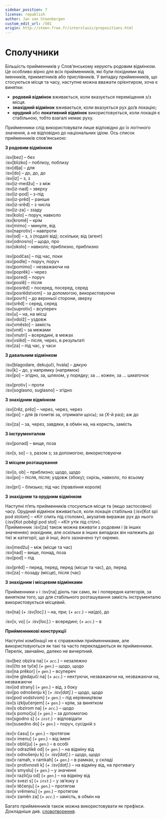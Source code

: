 ```yaml
---
sidebar_position: 7
license: republish
author: Jan van Steenbergen
custom_edit_url: /501
origin: http://steen.free.fr/interslavic/prepositions.html
---
```


# Сполучники

Більшість прийменників у Слов’янському керують родовим відмінком. Це особливо вірно для всіх прийменників, які були похідними від іменників, прикметників або прислівників. У випадку прийменників, що стосуються місця та часу, наступне можна вважати орієнтиром, хоча є винятки:

- **родовий відмінок** вживається, коли вказується переміщення з/з місця.
- **знахідний відмінок** вживається, коли вказується рух до/в локацію;
- **орудний** або **локативний відмінок** використовується, коли локація є стабільною, тобто взагалі немає руху.

Прийменники слід використовувати лише відповідно до їх логічного значення, а не відповідно до національних ідіом. Ось список прийменників слов’янською:

**З родовим відмінком**

:isv[bez] – без\
:isv[blizko] – поблизу, поблизу\
:isv[dlja] – для\
:isv[do] – до, до, до\
:isv[iz] – з, з\
:isv[iz-medžu] – з між\
:isv[iz-nad] – зверху\
:isv[iz-pod] – з-під\
:isv[iz-prěd] – раніше\
:isv[iz-srěd] – з числа\
:isv[iz-za] – ззаду\
:isv[kolo] – поруч, навколо\
:isv[kromě] – крім\
:isv[mimo] – минуле, від\
:isv[naprotiv] – навпроти\
:isv[od] – з, з (подалі від); оскільки; від (агент)\
:isv[odnosno] – щодо, про\
:isv[okolo] – навколо; приблизно, приблизно

:isv[podčas] – під час, поки\
:isv[podle] – поруч, поруч\
:isv[pomimo] – незважаючи на\
:isv[poprěk] – через\
:isv[pored] – поруч\
:isv[poslě] – після\
:isv[posrěd] – посеред, посеред, серед\
:isv[posrědstvom] – за допомогою, використовуючи\
:isv[povrh] – до верхньої сторони, зверху\
:isv[srěd] – серед, серед\
:isv[suprotiv] – всупереч\
:isv[u] – на, на місці\
:isv[vdolž] – уздовж\
:isv[vměsto] – замість\
:isv[vně] – за межами\
:isv[vnutri] – всередині, в межах\
:isv[vslěd] – після, через, в результаті\
:isv[za] – під час, у часи

**З давальним відмінком**

:isv[blagodare, dekujuči, hvala] – дякую\
:isv[k] – до, у напрямку (напрямок)\
:isv[po] – згідно, за, шляхом, у порядку; за ... кожен, за ... шматочок

:isv[protiv] – проти\
:isv[soglasno, suglasno] – згідно

**З знахідним відмінком**

:isv[črěz, prěz] – через, через, через\
:isv[po] – для (в гонитві за, отримати щось); за (X-й раз); аж до

:isv[za] – за, через, завдяки, в обмін на, на користь, замість

**З інструменталом**

:isv[ponad] – вище, поза

:isv[s, so] – з, разом з; за допомогою, використовуючи

**З місцем розташування**

:isv[o, ob] – приблизно; щодо, щодо\
:isv[po] – після, після; уздовж (збоку); скрізь, навколо, по всьому

:isv[pri] – близько; під час (правління короля)

**З знахідним та орудним відмінком**

Наступні п’ять прийменників стосуються місця та (якщо застосовно) часу. Орудний відмінок вживається, коли локація стабільна (:isv[Kot spi pod stolom] – «Кіт спить під столом»), акузатив виражає рух до нього (:isv[Kot poběgl pod stol] – «Кіт утік під стіл»).\
Прийменник :isv[za] також можна вживати з родовим і (в інших значеннях) знахідним, але оскільки в інших випадках він належить до тієї ж категорії, що й інші, його зазначено тут окремо.

:isv[medžu] – між (місце та час)\
:isv[nad] – вище, понад, поза\
:isv[pod] – під

:isv[prěd] – перед, перед, перед (місце та час), до, перед\
:isv[za] – позаду (місце), після (час)

**З знахідним і місцевим відмінками**

Прийменники `v` і :isv[na] діють так само, як і попередня категорія, за винятком того, що для стабільного розташування замість інструменталю використовується місцевий.

:isv[na] (_+ :isv[loc]._) – на, при; (_+ `acc`._) – на(до), до

:isv[v, vo] (_+ :isv[loc]._) – всередині; (_+ `acc`._) – в

**Прийменникові конструкції**

Наступні комбінації не є справжніми прийменниками, але використовуються як такі та часто перекладаються як прийменники. Перелік, звичайно, далеко не вичерпний.

:isv[bez obzira na] (_+ `acc`._) – незалежно\
:isv[čto se tyče] (_+ `gen`._) – щодо, щодо\
:isv[na prěkor] (_+ `gen`._) – всупереч\
:isv[ne gledajuči na] (_+ `acc`._) – нехтуючи, незважаючи на, незважаючи на, незважаючи\
:isv[od strany] (_+ `gen`._) – від, з боку\
:isv[po odnošenju k] (_+ :isv[dat]._) – щодо, щодо\
:isv[pod vodstvom] (_+ `gen`._) – під керівництвом\
:isv[s izključenjem] (_+ `gen`._) – крім, за винятком\
:isv[s obzirom na] (_+ `acc`._) – щодо\
:isv[s pomočju] (_+ `gen`._) – за допомогою\
:isv[sgodno s] (_+ `inst`._) – відповідати\
:isv[susedno do] (_+ `gen`._) – поруч, сусідній з

:isv[v času] (_+ `gen`._) – протягом\
:isv[v imenu] (_+ `gen`._) – від імені\
:isv[v obličju] (_+ `gen`._) – в особі\
:isv[v odrazlikě od] (_+ `gen`._) – на відміну від\
:isv[v odnošenju k] (_+ :isv[dat]._) – щодо, щодо\
:isv[v ramah, v ramkah] (_+ `gen`._) – в рамках, у складі\
:isv[v protivnosti k] (_+ :isv[dat]._) – на відміну від, на противагу\
:isv[v smyslu] (_+ `gen`._) – у значенні\
:isv[v različju od] (_+ `gen`._) – на відміну від\
:isv[v svezi s] (_+ `inst`._) – у зв’язку з\
:isv[v těčenju] (_+ `gen`._) – протягом\
:isv[v vrěmenu] (_+ `gen`._) – протягом\
:isv[v zaměn za] (_+ `acc`._) – замість, в обмін на

Багато прийменників також можна використовувати як префікси. Докладніше див. [словотворення][1].

[1]: ../vocabulary/word-formation.md#prefixes

